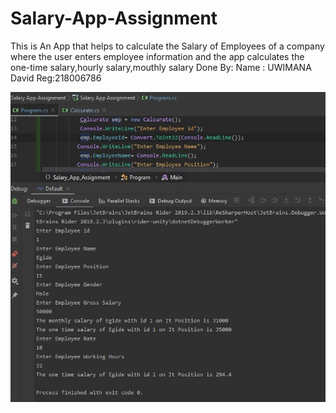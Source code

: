 # Salary-App-Assignment  
This is An App that helps to calculate the Salary of  Employees of a company where the user enters employee information and
the app calculates the one-time salary,hourly salary,mouthly salary
Done By:
Name : UWIMANA David
Reg:218006786

![output file](salaryapp.jpg)
